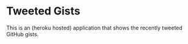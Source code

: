 # Tweeted Gists

This is an (heroku hosted) application that shows the recently tweeted GitHub gists.
